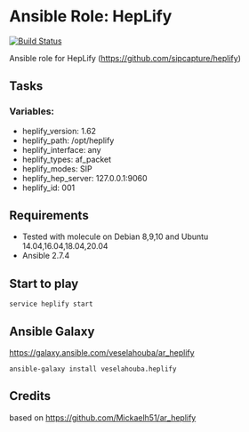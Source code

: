 # Ansible Role: HepLify

[![Build Status](https://travis-ci.org/VeselaHouba/ansible-role-heplify.svg?branch=master)](https://travis-ci.org/VeselaHouba/ansible-role-heplify)

Ansible role for HepLify (https://github.com/sipcapture/heplify)

## Tasks
### Variables:
- heplify_version: 1.62
- heplify_path: /opt/heplify
- heplify_interface: any
- heplify_types: af_packet
- heplify_modes: SIP
- heplify_hep_server: 127.0.0.1:9060
- heplify_id: 001


## Requirements
- Tested with molecule on Debian 8,9,10 and Ubuntu 14.04,16.04,18.04,20.04
- Ansible 2.7.4

## Start to play
```
service heplify start
```

## Ansible Galaxy
https://galaxy.ansible.com/veselahouba/ar_heplify
```
ansible-galaxy install veselahouba.heplify
```

## Credits
based on https://github.com/Mickaelh51/ar_heplify
